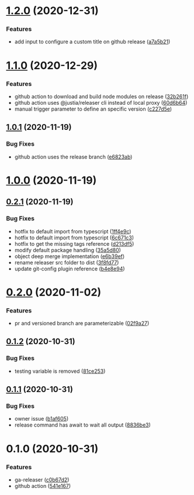 # [1.2.0](https://github.com/justia/ga-releaser/compare/1.1.0...1.2.0) (2020-12-31)


### Features

* add input to configure a custom title on github release ([a7a5b21](https://github.com/justia/ga-releaser/commit/a7a5b21835fbbb90df3baab85a65eab2922375c7))

# [1.1.0](https://github.com/justia/ga-releaser/compare/1.0.1...1.1.0) (2020-12-29)


### Features

* github action to download and build node modules on release ([32b261f](https://github.com/justia/ga-releaser/commit/32b261fb94ef195ac0189c9b088e3545dc232511))
* github action uses @justia/releaser cli instead of local proxy ([60d6b64](https://github.com/justia/ga-releaser/commit/60d6b64da23ea26eab986fea4c7cf2b5ad6fb084))
* manual trigger parameter to define an specific version ([c227d5e](https://github.com/justia/ga-releaser/commit/c227d5e35f4e9f79bfebd7ba52b1b94413ef4521))

## [1.0.1](https://github.com/justia/ga-releaser/compare/1.0.0...1.0.1) (2020-11-19)


### Bug Fixes

* github action uses the release branch ([e6823ab](https://github.com/justia/ga-releaser/commit/e6823ab5923fa53019fd64fce8d34234d36800b4))

# [1.0.0](https://github.com/justia/ga-releaser/compare/0.2.1...1.0.0) (2020-11-19)

## [0.2.1](https://github.com/justia/ga-releaser/compare/0.2.0...0.2.1) (2020-11-19)


### Bug Fixes

* hotfix to default import from typescript ([1ff4e9c](https://github.com/justia/ga-releaser/commit/1ff4e9c672c82be3cb7f6cac6e02b9d664077f22))
* hotfix to default import from typescript ([6c671c3](https://github.com/justia/ga-releaser/commit/6c671c3f71be7ba1ec863f0238145ee06e08985c))
* hotfix to get the missing tags reference ([d213df5](https://github.com/justia/ga-releaser/commit/d213df54fad20e110f3540b74dcddc10acb90f6d))
* modify default package handling ([35a5d80](https://github.com/justia/ga-releaser/commit/35a5d8024973c7069e2cfe6f30002fb971999d4d))
* object deep merge implementation ([e6b39ef](https://github.com/justia/ga-releaser/commit/e6b39ef320d64e47f62804fb66e68f0d86ccb12c))
* rename releaser src folder to dist ([3f8fd77](https://github.com/justia/ga-releaser/commit/3f8fd7789e5d39d6d12b7cc64233d403a5107aad))
* update git-config plugin reference ([b4e8e94](https://github.com/justia/ga-releaser/commit/b4e8e94bb1703f8e6363a2da1f9402efa5acf876))

# [0.2.0](https://github.com/justia/ga-releaser/compare/0.1.2...0.2.0) (2020-11-02)


### Features

* pr and versioned branch are parameterizable ([02f9a27](https://github.com/justia/ga-releaser/commit/02f9a27e71e73969d934577461ef931ae6ec03d7))

## [0.1.2](https://github.com/justia/ga-releaser/compare/0.1.1...0.1.2) (2020-10-31)


### Bug Fixes

* testing variable is removed ([81ce253](https://github.com/justia/ga-releaser/commit/81ce253922e9371ecca831063737d108ec569817))

## [0.1.1](https://github.com/justia/ga-releaser/compare/0.1.0...0.1.1) (2020-10-31)


### Bug Fixes

* owner issue ([b1af605](https://github.com/justia/ga-releaser/commit/b1af605f2dd39a018da23ce72497e628e2ce3180))
* release command has await to wait all output ([8836be3](https://github.com/justia/ga-releaser/commit/8836be31d547ad893798605d1006364f5fa8b000))

# 0.1.0 (2020-10-31)


### Features

* ga-releaser ([c0b67d2](https://github.com/justia/ga-releaser/commit/c0b67d2c31936ecedbd56a03f16999b76e21a204))
* github action ([541e167](https://github.com/justia/ga-releaser/commit/541e167a2bbfa96238a889b6f00ab4dc83ddec50))

